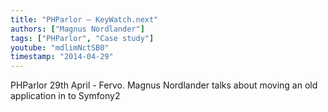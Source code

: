 ```yaml
---
title: "PHParlor — KeyWatch.next"
authors: ["Magnus Nordlander"]
tags: ["PHParlor", "Case study"]
youtube: "mdlimNctSB0"
timestamp: "2014-04-29"
---
```


PHParlor 29th April - Fervo. Magnus Nordlander talks about moving an old application in to Symfony2